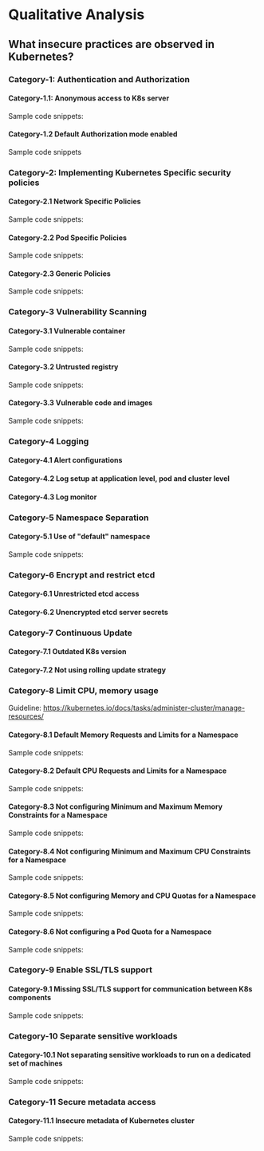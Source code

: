 # Qualitative Analysis 

## What insecure practices are observed in Kubernetes?

### Category-1: Authentication and Authorization

#### Category-1.1: Anonymous access to K8s server

Sample code snippets: 

#### Category-1.2 Default Authorization mode enabled 

Sample code snippets

### Category-2: Implementing Kubernetes Specific security policies

#### Category-2.1 Network Specific Policies
Sample code snippets: 

#### Category-2.2 Pod Specific Policies
Sample code snippets: 

#### Category-2.3 Generic Policies
Sample code snippets: 


### Category-3 Vulnerability Scanning
#### Category-3.1 Vulnerable container
Sample code snippets: 

#### Category-3.2 Untrusted registry 
Sample code snippets: 

#### Category-3.3 Vulnerable code and images
Sample code snippets: 


### Category-4 Logging 
#### Category-4.1 Alert configurations
#### Category-4.2 Log setup at application level, pod and cluster level
#### Category-4.3 Log monitor

### Category-5 Namespace Separation
#### Category-5.1 Use of "default" namespace 
Sample code snippets: 


### Category-6 Encrypt and restrict etcd 
#### Category-6.1 Unrestricted etcd access
#### Category-6.2 Unencrypted etcd server secrets

### Category-7 Continuous Update
#### Category-7.1 Outdated K8s version 
#### Category-7.2 Not using rolling update strategy

### Category-8 Limit CPU, memory usage
Guideline: https://kubernetes.io/docs/tasks/administer-cluster/manage-resources/
#### Category-8.1 Default Memory Requests and Limits for a Namespace
Sample code snippets: 

#### Category-8.2 Default CPU Requests and Limits for a Namespace
Sample code snippets: 

#### Category-8.3 Not configuring Minimum and Maximum Memory Constraints for a Namespace
Sample code snippets: 

#### Category-8.4 Not configuring Minimum and Maximum CPU Constraints for a Namespace
Sample code snippets: 

#### Category-8.5 Not configuring Memory and CPU Quotas for a Namespace
Sample code snippets: 

#### Category-8.6 Not configuring a Pod Quota for a Namespace
Sample code snippets: 


### Category-9 Enable SSL/TLS support 
#### Category-9.1 Missing SSL/TLS support for communication between K8s components
Sample code snippets: 

### Category-10 Separate sensitive workloads 
#### Category-10.1 Not separating sensitive workloads to run on a dedicated set of machines
Sample code snippets:

### Category-11 Secure metadata access
#### Category-11.1 Insecure metadata of Kubernetes cluster
Sample code snippets:




